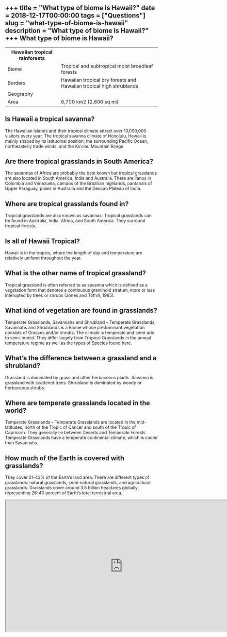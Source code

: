 +++
title = "What type of biome is Hawaii?"
date = 2018-12-17T00:00:00
tags = ["Questions"]
slug = "what-type-of-biome-is-hawaii"
description = "What type of biome is Hawaii?"
+++
What type of biome is Hawaii?
-----------------------------

<table><tr><th>Hawaiian tropical rainforests</th></tr><tr><td>Biome</td><td>Tropical and subtropical moist broadleaf forests</td></tr><tr><td>Borders</td><td>Hawaiian tropical dry forests and Hawaiian tropical high shrublands</td></tr><tr><td>Geography</td></tr><tr><td>Area</td><td>6,700 km2 (2,600 sq mi)</td></tr></table>

Is Hawaii a tropical savanna?
-----------------------------

The Hawaiian Islands and their tropical climate attract over 10,000,000 visitors every year. The tropical savanna climate of Honolulu, Hawaii is mainly shaped by its latitudinal position, the surrounding Pacific Ocean, northeasterly trade winds, and the Ko’olau Mountain Range.

Are there tropical grasslands in South America?
-----------------------------------------------

The savannas of Africa are probably the best known but tropical grasslands are also located in South America, India and Australia. There are llanos in Colombia and Venezuela, campos of the Brazilian highlands, pantanals of Upper Paraguay, plains in Australia and the Deccan Plateau of India.

Where are tropical grasslands found in?
---------------------------------------

Tropical grasslands are also known as savannas. Tropical grasslands can be found in Australia, India, Africa, and South America. They surround tropical forests.

Is all of Hawaii Tropical?
--------------------------

Hawaii is in the tropics, where the length of day and temperature are relatively uniform throughout the year.

What is the other name of tropical grassland?
---------------------------------------------

Tropical grassland is often referred to as savanna which is defined as a vegetation form that denotes a continuous graminoid stratum, more or less interupted by trees or shrubs (Jones and Tothill, 1985).

What kind of vegetation are found in grasslands?
------------------------------------------------

Temperate Grasslands, Savannahs and Shrubland – Temperate Grasslands, Savannahs and Shrublands is a Biome whose predominant vegetation consists of Grasses and/or shrubs. The climate is temperate and semi-arid to semi-humid. They differ largely from Tropical Grasslands in the annual temperature regime as well as the types of Species found here.

What’s the difference between a grassland and a shrubland?
----------------------------------------------------------

Grassland is dominated by grass and other herbaceous plants. Savanna is grassland with scattered trees. Shrubland is dominated by woody or herbaceous shrubs.

Where are temperate grasslands located in the world?
----------------------------------------------------

Temperate Grasslands – Temperate Grasslands are located in the mid-latitudes, north of the Tropic of Cancer and south of the Tropic of Capricorn. They generally lie between Deserts and Temperate Forests. Temperate Grasslands have a temperate continental climate, which is cooler than Savannahs.

How much of the Earth is covered with grasslands?
-------------------------------------------------

They cover 31-43% of the Earth’s land area. There are different types of grasslands: natural grasslands, semi-natural grasslands, and agricultural grasslands. Grasslands cover around 3.5 billion heactares globally, representing 26-40 percent of Earth’s total terrestrial area.

<iframe allow="accelerometer; autoplay; clipboard-write; encrypted-media; gyroscope; picture-in-picture" allowfullscreen="" class="__youtube_prefs__  epyt-is-override  no-lazyload" data-no-lazy="1" data-origheight="433" data-origwidth="770" data-skipgform_ajax_framebjll="" height="433" id="_ytid_60097" loading="lazy" src="https://www.youtube.com/embed/spTWwqVP_2s?enablejsapi=1&autoplay=0&cc_load_policy=0&cc_lang_pref=&iv_load_policy=1&loop=0&modestbranding=0&rel=1&fs=1&playsinline=0&autohide=2&theme=dark&color=red&controls=1&" title="YouTube player" width="770"></iframe>